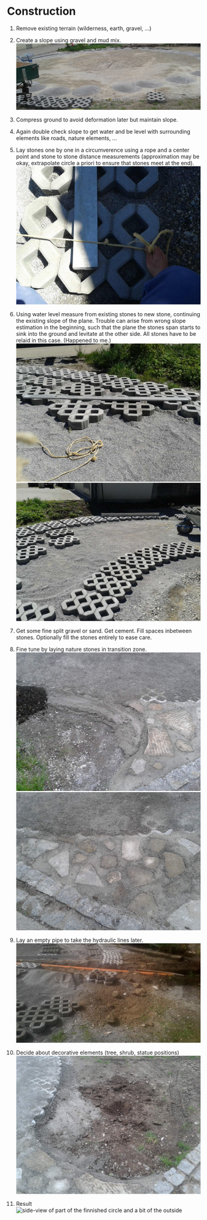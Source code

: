 <!--
SPDX-FileCopyrightText: 2017 - 2020 faerietree <radagast@ciry.at>
SPDX-FileCopyrightText: 2023 Robin Vobruba <hoijui.quaero@gmail.com>

SPDX-License-Identifier: CC-BY-SA-4.0
-->

# Construction

1. Remove existing terrain (wilderness, earth, gravel, ...)

2. Create a slope using gravel and mud mix. \
    ![gravel ready to spread out](20170425_123424.jpg)

3. Compress ground to avoid deformation later but maintain slope.

4. Again double check slope to get water
    and be level with surrounding elements like roads, nature elements, ...

5. Lay stones one by one in a circumverence using a rope and a center point
    and stone to stone distance measurements
    (approximation may be okay, extrapolate circle a priori
    to ensure that stones meet at the end). \
    ![stone positioning guidance](20170510_121757.jpg)

6. Using water level measure from existing stones to new stone,
    continuing the existing slope of the plane.
    Trouble can arise from wrong slope estimation in the beginning,
    such that the plane the stones span starts to sink into the ground
    and levitate at the other side.
    All stones have to be relaid in this case.
    (Happened to me.) \
    ![check level of different circles](20170510_123152.jpg) \
    ![check level withing a single circle](20170510_121441.jpg)

7. Get some fine split gravel or sand.
    Get cement.
    Fill spaces inbetween stones.
    Optionally fill the stones entirely to ease care.

8. Fine tune by laying nature stones in transition zone. \
    ![nature stones garmenting right outside the circle - 1](20170520_191428.jpg) \
    ![nature stones garmenting right outside the circle - 2](20170520_191417.jpg)

9. Lay an empty pipe to take the hydraulic lines later. \
    ![laying of empty pipe in the ground](20170513_095036.jpg)

10. Decide about decorative elements (tree, shrub, statue positions) \
    ![whole in the ground outside the circle for a bush](20170520_191413.jpg)

11. Result \
    ![side-view of part of the finnished circle
    and a bit of the outside](20170520_191359_cut.jpg)
